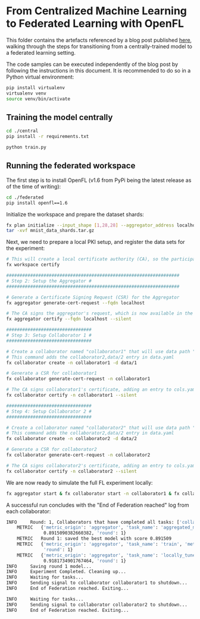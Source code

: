 # From Centralized Machine Learning to Federated Learning with OpenFL

This folder contains the artefacts referenced by a blog post published [here](https://medium.com/openfl/from-centralized-machine-learning-to-federated-learning-with-openfl-b3e61da52432), walking through the steps for transitioning from a centrally-trained model to a federated learning setting.

The code samples can be executed independently of the blog post by following the instructions in this document.
It is recommended to do so in a Python virtual environment:
```bash
pip install virtualenv
virtualenv venv
source venv/bin/activate
```

## Training the model centrally

```bash
cd ./central
pip install -r requirements.txt

python train.py
```

## Running the federated workspace

The first step is to install OpenFL (v1.6 from PyPi being the latest release as of the time of writing):
```bash
cd ./federated
pip install openfl==1.6
```

Initialize the workspace and prepare the dataset shards:
```bash
fx plan initialize --input_shape [1,28,28] --aggregator_address localhost
tar -xvf mnist_data_shards.tar.gz
```

Next, we need to prepare a local PKI setup, and register the data sets for the experiment:
```bash
# This will create a local certificate authority (CA), so the participants communicate over a secure TLS Channel
fx workspace certify

#################################################################
# Step 2: Setup the Aggregator #
#################################################################

# Generate a Certificate Signing Request (CSR) for the Aggregator
fx aggregator generate-cert-request --fqdn localhost

# The CA signs the aggregator's request, which is now available in the workspace
fx aggregator certify --fqdn localhost --silent

################################
# Step 3: Setup Collaborator 1 #
################################

# Create a collaborator named "collaborator1" that will use data path "data/1"
# This command adds the collaborator2,data/2 entry in data.yaml
fx collaborator create -n collaborator1 -d data/1

# Generate a CSR for collaborator1
fx collaborator generate-cert-request -n collaborator1

# The CA signs collaborator1's certificate, adding an entry to cols.yaml
fx collaborator certify -n collaborator1 --silent

################################
# Step 4: Setup Collaborator 2 #
################################

# Create a collaborator named "collaborator2" that will use data path "data/2"
# This command adds the collaborator2,data/2 entry in data.yaml
fx collaborator create -n collaborator2 -d data/2

# Generate a CSR for collaborator2
fx collaborator generate-cert-request -n collaborator2

# The CA signs collaborator2's certificate, adding an entry to cols.yaml
fx collaborator certify -n collaborator2 --silent
```

We are now ready to simulate the full FL experiment locally:
```bash
fx aggregator start & fx collaborator start -n collaborator1 & fx collaborator start -n collaborator2
```

A successful run concludes with the "End of Federation reached" log from each collaborator:
```bash
INFO     Round: 1, Collaborators that have completed all tasks: ['collaborator2', 'collaborator1']
    METRIC   {'metric_origin': 'aggregator', 'task_name': 'aggregated_model_validation', 'metric_name': 'accuracy', 'metric_value':
              0.8915090382660382, 'round': 1}
    METRIC   Round 1: saved the best model with score 0.891509
    METRIC   {'metric_origin': 'aggregator', 'task_name': 'train', 'metric_name': 'training loss', 'metric_value': 0.2952194180338876,
              'round': 1}
    METRIC   {'metric_origin': 'aggregator', 'task_name': 'locally_tuned_model_validation', 'metric_name': 'accuracy', 'metric_value':
              0.9181734901767464, 'round': 1}
INFO     Saving round 1 model...
INFO     Experiment Completed. Cleaning up...
INFO     Waiting for tasks...
INFO     Sending signal to collaborator collaborator1 to shutdown...
INFO     End of Federation reached. Exiting...

INFO     Waiting for tasks...
INFO     Sending signal to collaborator collaborator2 to shutdown...
INFO     End of Federation reached. Exiting...
```
